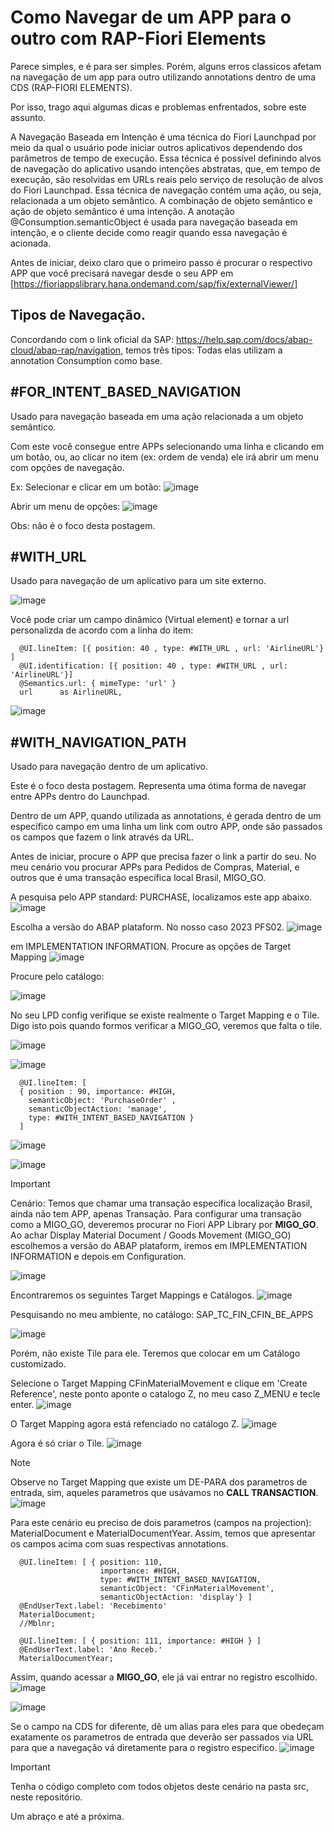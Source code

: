 # Como Navegar de um APP para o outro com RAP-Fiori Elements

Parece simples, e é para ser simples. Porém, alguns erros classicos afetam na navegação de um app para outro utilizando annotations dentro de uma CDS (RAP-FIORI ELEMENTS).

Por isso, trago aqui algumas dicas e problemas enfrentados, sobre este assunto.

A Navegação Baseada em Intenção é uma técnica do Fiori Launchpad por meio da qual o usuário pode iniciar outros aplicativos dependendo dos parâmetros de tempo de execução. Essa técnica é possível definindo alvos de navegação do aplicativo usando intenções abstratas, que, em tempo de execução, são resolvidas em URLs reais pelo serviço de resolução de alvos do Fiori Launchpad. Essa técnica de navegação contém uma ação, ou seja, relacionada a um objeto semântico. A combinação de objeto semântico e ação de objeto semântico é uma intenção. A anotação @Consumption.semanticObject é usada para navegação baseada em intenção, e o cliente decide como reagir quando essa navegação é acionada.

Antes de iniciar, deixo claro que o primeiro passo é procurar o respectivo APP que você precisará navegar desde o seu APP em [https://fioriappslibrary.hana.ondemand.com/sap/fix/externalViewer/]

## Tipos de Navegação.

Concordando com o link oficial da SAP: https://help.sap.com/docs/abap-cloud/abap-rap/navigation, temos três tipos:
Todas elas utilizam a annotation Consumption como base.

## #FOR_INTENT_BASED_NAVIGATION
Usado para navegação baseada em uma ação relacionada a um objeto semântico.

Com este você consegue entre APPs selecionando uma linha e clicando em um botão, ou, ao clicar no item (ex: ordem de venda) ele irá abrir um menu com opções de navegação.

Ex: Selecionar e clicar em um botão:
![image](https://github.com/user-attachments/assets/85de21b4-28ce-4966-9a40-a24a6d35204c)

Abrir um menu de opções:
![image](https://github.com/user-attachments/assets/2944b569-54e6-41db-b94d-15a7f66ab0af)

Obs: não é o foco desta postagem.

## #WITH_URL
Usado para navegação de um aplicativo para um site externo.

![image](https://github.com/user-attachments/assets/63d29e07-ce4d-45b2-846f-a2d232e37d18)

Você pode criar um campo dinâmico (Virtual element) e tornar a url personalizda de acordo com a linha do item:

      @UI.lineItem: [{ position: 40 , type: #WITH_URL , url: 'AirlineURL'} ]
      @UI.identification: [{ position: 40 , type: #WITH_URL , url: 'AirlineURL'}]
      @Semantics.url: { mimeType: 'url' }
      url      as AirlineURL,

![image](https://github.com/user-attachments/assets/c0b08d4c-3462-4a42-bab0-dc9034ef26e9)

## #WITH_NAVIGATION_PATH
Usado para navegação dentro de um aplicativo.

Este é o foco desta postagem. Representa uma ótima forma de navegar entre APPs dentro do Launchpad.

Dentro de um APP, quando utilizada as annotations, é gerada dentro de um específico campo em uma linha um link com outro APP, onde são passados os campos que fazem o link através da URL.

Antes de iniciar, procure o APP que precisa fazer o link a partir do seu. No meu cenário vou procurar APPs para Pedidos de Compras, Material, e outros que é uma transação específica local Brasil, MIGO_GO.

A pesquisa pelo APP standard: PURCHASE, localizamos este app abaixo.
![image](https://github.com/user-attachments/assets/b0f95bbb-019a-479e-9123-deb8a2875e07)

Escolha a versão do ABAP plataform. No nosso caso 2023 PFS02.
![image](https://github.com/user-attachments/assets/dad991bf-a922-48d8-9f8f-a1b654145615)

em IMPLEMENTATION INFORMATION.
Procure as opções de Target Mapping
![image](https://github.com/user-attachments/assets/74a6e7fd-daa4-49c0-87f0-36fc54463cfd)

Procure pelo catálogo:

![image](https://github.com/user-attachments/assets/6fcd322b-9ef8-4b2b-b071-f77aff3eb43a)

No seu LPD config verifique se existe realmente o Target Mapping e o Tile. Digo isto pois quando formos verificar a MIGO_GO, veremos que falta o tile.

![image](https://github.com/user-attachments/assets/b09e7ee9-1417-417d-8d03-1d742f8d8fe3)

![image](https://github.com/user-attachments/assets/87d0fb03-7b6d-4209-9bfa-e477db62cd8d)

```
  @UI.lineItem: [
  { position : 90, importance: #HIGH,
    semanticObject: 'PurchaseOrder' ,
    semanticObjectAction: 'manage',
    type: #WITH_INTENT_BASED_NAVIGATION }
  ]
```

![image](https://github.com/user-attachments/assets/99740103-0b68-4dd2-bcd9-7735cd820425)

![image](https://github.com/user-attachments/assets/85efcd2e-9b1f-417d-ad9e-7b12a701acae)

> [!IMPORTANT]
Cenário: Temos que chamar uma transação específica localização Brasil, ainda não tem APP, apenas Transação.
Para configurar uma transação como a MIGO_GO, deveremos procurar no Fiori APP Library por **MIGO_GO**.
Ao achar Display Material Document / Goods Movement (MIGO_GO) escolhemos a versão do ABAP plataform, iremos em IMPLEMENTATION INFORMATION e depois em Configuration.

![image](https://github.com/user-attachments/assets/ee43cce0-655c-4fe7-83c5-505c56f40fb1)

Encontraremos os seguintes Target Mappings e Catálogos.
![image](https://github.com/user-attachments/assets/e7348b5f-1897-469d-9e98-c815cd22461b)

Pesquisando no meu ambiente, no catálogo: SAP_TC_FIN_CFIN_BE_APPS

![image](https://github.com/user-attachments/assets/dad95cd1-e073-4688-9a1a-8f712cb0bcbe)

Porém, não existe Tile para ele.
Teremos que colocar em um Catálogo customizado. 

Selecione o Target Mapping CFinMaterialMovement e clique em 'Create Reference', neste ponto aponte o catalogo Z, no meu caso Z_MENU e tecle enter.
![image](https://github.com/user-attachments/assets/7d74d274-390b-4b5c-b2b8-328fd8468e16)

O Target Mapping agora está refenciado no catálogo Z.
![image](https://github.com/user-attachments/assets/48d69bf2-4d8d-44fb-bd01-e8395e499b50)

Agora é só criar o Tile.
![image](https://github.com/user-attachments/assets/ed503492-3e50-4f8e-b574-771e3bec281b)

> [!NOTE]
Observe no Target Mapping que existe um DE-PARA dos parametros de entrada, sim, aqueles parametros que usávamos no **CALL TRANSACTION**.
![image](https://github.com/user-attachments/assets/da071b59-4f05-45f7-823c-cc727bee24a2)

Para este cenário eu preciso de dois parametros (campos na projection): MaterialDocument e MaterialDocumentYear.
Assim, temos que apresentar os campos acima com suas respectivas annotations.

```
  @UI.lineItem: [ { position: 110,
                    importance: #HIGH,
                    type: #WITH_INTENT_BASED_NAVIGATION,
                    semanticObject: 'CFinMaterialMovement',
                    semanticObjectAction: 'display'} ]
  @EndUserText.label: 'Recebimento'
  MaterialDocument;
  //Mblnr;

  @UI.lineItem: [ { position: 111, importance: #HIGH } ]
  @EndUserText.label: 'Ano Receb.'
  MaterialDocumentYear;
```

  Assim, quando acessar a **MIGO_GO**, ele já vai entrar no registro escolhido.
  ![image](https://github.com/user-attachments/assets/df10c682-841b-4a00-a090-b88307d76900)

  ![image](https://github.com/user-attachments/assets/1c5b49b8-6010-40a1-af28-67be0150cdc9)

  Se o campo na CDS for diferente, dê um alias para eles para que obedeçam exatamente os parametros de entrada que deverão ser passados via URL para que a navegação vá diretamente para o registro especifico.
  ![image](https://github.com/user-attachments/assets/da9fa82a-d715-45d8-8737-50fdfc524f8e)

> [!IMPORTANT]
Tenha o código completo com todos objetos deste cenário na pasta src, neste repositório.

  Um abraço e até a próxima.








